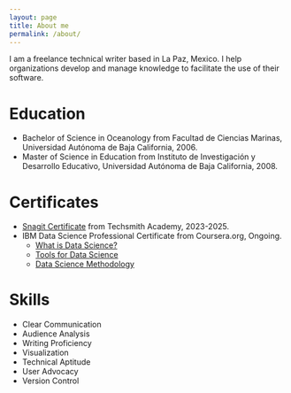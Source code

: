 ```yaml
---
layout: page
title: About me
permalink: /about/
---
```


I am a freelance technical writer based in La Paz, Mexico. I help organizations develop and manage knowledge to facilitate the use of their software.

# Education
* Bachelor of Science in Oceanology from Facultad de Ciencias Marinas, Universidad Autónoma de Baja California, 2006.
* Master of Science in Education from Instituto de Investigación y Desarrollo Educativo, Universidad Autónoma de Baja California, 2008.

# Certificates
* [Snagit Certificate](https://verify.skilljar.com/c/txu8363y8638) from Techsmith Academy, 2023-2025.
* IBM Data Science Professional Certificate from Coursera.org, Ongoing.
    * [What is Data Science?](https://coursera.org/share/caefc6ff0dbf0a85c24efdf12e8acffd)
    * [Tools for Data Science](https://coursera.org/share/ff36aabb2e49745066b7788e42cadb17)
    * [Data Science Methodology](https://coursera.org/share/e3bedd8ff257467579fb8b36435d473d)

# Skills
* Clear Communication
* Audience Analysis
* Writing Proficiency
* Visualization
* Technical Aptitude
* User Advocacy
* Version Control